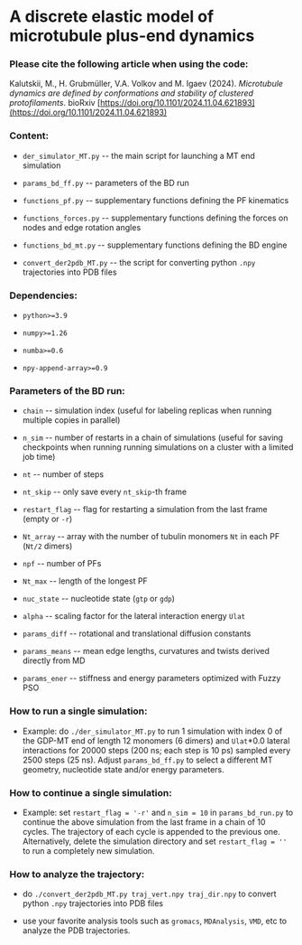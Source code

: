 # A discrete elastic model of microtubule plus-end dynamics

### Please cite the following article when using the code:

Kalutskii, M., H. Grubmüller, V.A. Volkov and M. Igaev (2024). *Microtubule dynamics are defined by conformations and stability of clustered protofilaments*. bioRxiv [https://doi.org/10.1101/2024.11.04.621893](https://doi.org/10.1101/2024.11.04.621893)

### Content:

* `der_simulator_MT.py` -- the main script for launching a MT end simulation

* `params_bd_ff.py` -- parameters of the BD run

* `functions_pf.py` -- supplementary functions defining the PF kinematics

* `functions_forces.py` -- supplementary functions defining the forces on nodes and edge rotation angles

* `functions_bd_mt.py` -- supplementary functions defining the BD engine

* `convert_der2pdb_MT.py` -- the script for converting python `.npy` trajectories into PDB files

### Dependencies:

* `python>=3.9`

* `numpy>=1.26`

* `numba>=0.6`

* `npy-append-array>=0.9`

### Parameters of the BD run:

* `chain` -- simulation index (useful for labeling replicas when running multiple copies in parallel)

* `n_sim` -- number of restarts in a chain of simulations (useful for saving checkpoints when running
             running simulations on a cluster with a limited job time)

* `nt` -- number of steps

* `nt_skip` -- only save every `nt_skip`-th frame

* `restart_flag` -- flag for restarting a simulation from the last frame (empty or `-r`)

* `Nt_array` -- array with the number of tubulin monomers `Nt` in each PF (`Nt/2` dimers)

* `npf` -- number of PFs

* `Nt_max` -- length of the longest PF

* `nuc_state` -- nucleotide state (`gtp` or `gdp`)

* `alpha` -- scaling factor for the lateral interaction energy `Ulat`

* `params_diff` -- rotational and translational diffusion constants

* `params_means` -- mean edge lengths, curvatures and twists derived directly from MD

* `params_ener` -- stiffness and energy parameters optimized with Fuzzy PSO

### How to run a single simulation:

* Example: do `./der_simulator_MT.py` to run 1 simulation with index 0 of the GDP-MT end of length 12
  monomers (6 dimers) and `Ulat`*0.0 lateral interactions for 20000 steps (200 ns; each step is 10 ps)
  sampled every 2500 steps (25 ns). Adjust `params_bd_ff.py` to select a different MT geometry,
  nucleotide state and/or energy parameters.

### How to continue a single simulation:

* Example: set `restart_flag = '-r'` and `n_sim = 10` in `params_bd_run.py` to continue the above simulation
  from the last frame in a chain of 10 cycles. The trajectory of each cycle is appended to the previous one.
  Alternatively, delete the simulation directory and set `restart_flag = ''` to run a completely new
  simulation.

### How to analyze the trajectory:

* do `./convert_der2pdb_MT.py traj_vert.npy traj_dir.npy` to convert python `.npy` trajectories into
  PDB files

* use your favorite analysis tools such as `gromacs`, `MDAnalysis`, `VMD`, etc to analyze the PDB
  trajectories.

